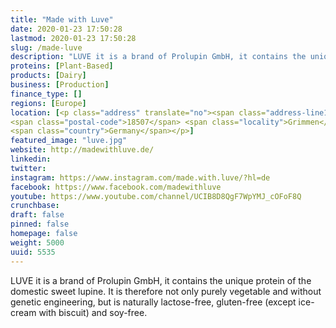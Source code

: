 ```yaml
---
title: "Made with Luve"
date: 2020-01-23 17:50:28
lastmod: 2020-01-23 17:50:28
slug: /made-luve
description: "LUVE it is a brand of Prolupin GmbH, it contains the unique protein of the domestic sweet lupine. It is therefore not only purely vegetable and without genetic engineering, but is naturally lactose-free, gluten-free (except ice-cream with biscuit) and soy-free."
proteins: [Plant-Based]
products: [Dairy]
business: [Production]
finance_type: []
regions: [Europe]
location: [<p class="address" translate="no"><span class="address-line1">Tribseeser Chaussee</span><br>
<span class="postal-code">18507</span> <span class="locality">Grimmen</span><br>
<span class="country">Germany</span></p>]
featured_image: "luve.jpg"
website: http://madewithluve.de/
linkedin: 
twitter: 
instagram: https://www.instagram.com/made.with.luve/?hl=de
facebook: https://www.facebook.com/madewithluve
youtube: https://www.youtube.com/channel/UCIB8D8QgF7WpYMJ_cOFoF8Q
crunchbase: 
draft: false
pinned: false
homepage: false
weight: 5000
uuid: 5535
---
```

LUVE it is a brand of Prolupin GmbH, it contains the unique protein of the domestic sweet lupine. It is therefore not only purely vegetable and without genetic engineering, but is naturally lactose-free, gluten-free (except ice-cream with biscuit) and soy-free.
